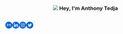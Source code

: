 <br />
<h3 align="center"> <img src="https://media.giphy.com/media/hvRJCLFzcasrR4ia7z/giphy.gif" width="25px"> Hey, I'm Anthony Tedja</h3>
<br />

<a href="mailto:anthonytedja27@gmail.com">
  <img align="left" alt="Anthony's Email" width="22px" src="assets/gmail.svg" />
</a>
<a href="https://www.linkedin.com/in/anthonytedja/">
  <img align="left" alt="Anthony's LinkedIn" width="22px" src="assets/linkedin.svg" />
</a>
<a href="https://www.instagram.com/anthonytedja/">
  <img align="left" alt="Anthony's Instagram" width="22px" src="assets/instagram.svg" />
</a>
<a href="https://twitter.com/anthonytedja27">
  <img align="left" alt="Anthony's Twitter" width="22px" src="assets/twitter.svg" />
</a>